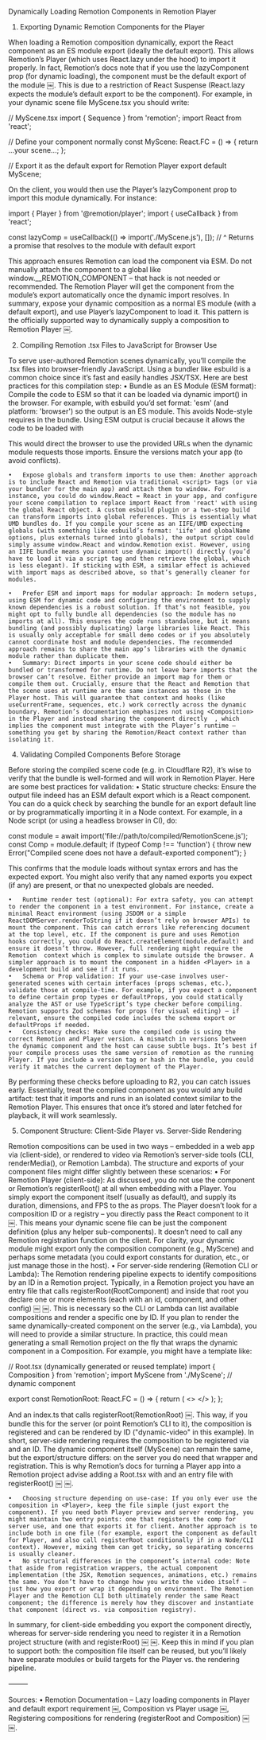 Dynamically Loading Remotion Components in Remotion Player

1. Exporting Dynamic Remotion Components for the Player

When loading a Remotion composition dynamically, export the React component as an ES module export (ideally the default export). This allows Remotion’s Player (which uses React.lazy under the hood) to import it properly. In fact, Remotion’s docs note that if you use the lazyComponent prop (for dynamic loading), the component must be the default export of the module ￼. This is due to a restriction of React Suspense (React.lazy expects the module’s default export to be the component). For example, in your dynamic scene file MyScene.tsx you should write:

// MyScene.tsx
import { Sequence } from 'remotion';
import React from 'react';

// Define your component normally
const MyScene: React.FC = () => {
  return <Sequence>...your scene...</Sequence>;
};

// Export it as the default export for Remotion Player
export default MyScene;

On the client, you would then use the Player’s lazyComponent prop to import this module dynamically. For instance:

import { Player } from '@remotion/player';
import { useCallback } from 'react';

const lazyComp = useCallback(() => import('./MyScene.js'), []); 
// ^ Returns a promise that resolves to the module with default export

<Player 
  lazyComponent={lazyComp} 
  durationInFrames={...} fps={...} 
  compositionWidth={...} compositionHeight={...}
/>

This approach ensures Remotion can load the component via ESM. Do not manually attach the component to a global like window.__REMOTION_COMPONENT – that hack is not needed or recommended. The Remotion Player will get the component from the module’s export automatically once the dynamic import resolves. In summary, expose your dynamic composition as a normal ES module (with a default export), and use Player’s lazyComponent to load it. This pattern is the officially supported way to dynamically supply a composition to Remotion Player ￼.

2. Compiling Remotion .tsx Files to JavaScript for Browser Use

To serve user-authored Remotion scenes dynamically, you’ll compile the .tsx files into browser-friendly JavaScript. Using a bundler like esbuild is a common choice since it’s fast and easily handles JSX/TSX. Here are best practices for this compilation step:
	•	Bundle as an ES Module (ESM format): Compile the code to ESM so that it can be loaded via dynamic import() in the browser. For example, with esbuild you’d set format: 'esm' (and platform: 'browser') so the output is an ES module. This avoids Node-style requires in the bundle. Using ESM output is crucial because it allows the code to be loaded with <script type="module"> or dynamic import without wrappers. If you were to output CommonJS or an IIFE, the module wouldn’t be directly import-able via the Player’s lazy loader. In short, choose ESM for the output format when compiling dynamic Remotion components.
	•	Include or externalize dependencies appropriately: When bundling, decide which imports to bundle into the output and which to leave as externals. For example, you likely want to avoid bundling React or Remotion itself into every dynamic composition, to prevent duplicate large libraries and ensure the dynamic component uses the same React/Remotion context as the host app. In esbuild, you can mark certain packages as external (e.g. react, react-dom, remotion) so they won’t be bundled. This keeps your user’s code bundle small and avoids version conflicts (Remotion advises using one React instance across your app). However, if you mark them external, the output will contain bare imports like import React from 'react', which a browser won’t resolve on its own. You’ll need a strategy to handle those (see section 3 below). If you prefer simplicity, you can bundle all code (so the output has no imports at all), but bundling React/Remotion in each component can lead to multiple copies and context issues. The best practice is to externalize core libraries and ensure the browser can provide them (via global variables or import maps as discussed next).
	•	Use appropriate ESNext syntax target: Choose a build target that matches your runtime environment (e.g. ES2018+ if your users have modern browsers). Remotion itself targets modern browsers, so using a modern syntax target is fine. The compiled code should preserve JSX as React.createElement calls or similar, which esbuild will handle with the JSX loader. Ensure the JSX factory is configured (esbuild usually defaults to React’s JSX transform automatically for .tsx).
	•	Example esbuild config: For example, an esbuild call might look like:

await esbuild.build({
  entryPoints: ['src/RemotionScene.tsx'],
  bundle: true,
  format: 'esm',
  outfile: 'dist/RemotionScene.js',
  platform: 'browser',
  external: ['react', 'react-dom', 'remotion'],  // treat these as externals
  loader: { '.tsx': 'tsx' }
});

This produces an ESM bundle RemotionScene.js ready to be loaded in the browser. It bundles your scene code and any project-specific dependencies, but leaves React and Remotion as imports (to avoid duplicating them). You can adjust externals based on what you want to share vs. bundle. If you face errors about “Dynamic require of ‘react’ is not supported” in the browser, it means the output tried to require something (likely because of using CJS format or leaving externals in an IIFE). The remedy is to stick to ESM format (as above) so that externals remain as static import statements ￼ ￼ (which can then be resolved at runtime via an import map or global variables).

	•	Serving the bundle: Once compiled, ensure it’s accessible to the browser (e.g., upload to Cloudflare R2 and serve via a public URL or CDN). The served file should have the correct MIME type (application/javascript) so it can be imported as a module. Then the Player’s lazyComponent can point to that URL (if using a full URL in an import, remember to enable CORS on the R2 bucket so the module can be fetched by the browser). Often, you might import it by a relative path if it’s served on the same domain or use a function that fetches the text and uses import() via a Blob if cross-origin is an issue. But generally, hosting the compiled JS and doing import("<public_url_to_JS>") works when configured correctly.

In summary, compile your .tsx scenes into a single JavaScript file in ESM format. Use bundling to resolve local imports, and decide which libraries to exclude. This will produce a module that can be dynamically imported into the browser at runtime for the Remotion Player to render.

3. Handling Module Imports and Dependencies at Runtime

Module imports inside your Remotion scene must be handled so that they work in a runtime context. There are two main considerations: avoiding multiple React/Remotion copies and ensuring the browser can resolve the imports.
	•	Avoid multiple React/Remotion instances: All dynamic compositions should use the same React and Remotion runtime as the host app. If you bundle React or remotion into your scene, you risk running a separate React copy inside the composition. This can cause issues (e.g., context mismatches where hooks like useCurrentFrame() might not communicate with the Player’s timing context if a different Remotion instance is used). The preferred approach is to mark these core libraries as external during bundling and rely on the host app’s versions. This way, your compiled scene module will import React and import {…} from 'remotion' rather than include them. But as noted, a browser doesn’t natively know how to fetch 'react' or 'remotion' imports, so you need to bridge that gap.
	•	Providing externals to the module: If you’ve left imports like react or remotion as externals, you should ensure they are available at runtime. There are a couple of strategies:
	•	Use import maps or module-aware hosting: Modern browsers support import maps which can redirect module specifiers to specific URLs. Your host page could include an import map mapping "react" to a CDN URL or to a path where React is hosted, and similarly for "remotion". This would allow the dynamic module’s import React from 'react' to resolve. For example:

<script type="importmap">
{
  "imports": {
    "react": "https://esm.sh/react@18.2.0",
    "remotion": "/libs/remotion.bundle.js"
  }
}
</script>

This would direct the browser to use the provided URLs when the dynamic module requests those imports. Ensure the versions match your app (to avoid conflicts).

	•	Expose globals and transform imports to use them: Another approach is to include React and Remotion via traditional <script> tags (or via your bundler for the main app) and attach them to window. For instance, you could do window.React = React in your app, and configure your scene compilation to replace import React from 'react' with using the global React object. A custom esbuild plugin or a two-step build can transform imports into global references. This is essentially what UMD bundles do. If you compile your scene as an IIFE/UMD expecting globals (with something like esbuild’s format: 'iife' and globalName options, plus externals turned into globals), the output script could simply assume window.React and window.Remotion exist. However, using an IIFE bundle means you cannot use dynamic import() directly (you’d have to load it via a script tag and then retrieve the global, which is less elegant). If sticking with ESM, a similar effect is achieved with import maps as described above, so that’s generally cleaner for modules.

	•	Prefer ESM and import maps for modular approach: In modern setups, using ESM for dynamic code and configuring the environment to supply known dependencies is a robust solution. If that’s not feasible, you might opt to fully bundle all dependencies (so the module has no imports at all). This ensures the code runs standalone, but it means bundling (and possibly duplicating) large libraries like React. This is usually only acceptable for small demo codes or if you absolutely cannot coordinate host and module dependencies. The recommended approach remains to share the main app’s libraries with the dynamic module rather than duplicate them.
	•	Summary: Direct imports in your scene code should either be bundled or transformed for runtime. Do not leave bare imports that the browser can’t resolve. Either provide an import map for them or compile them out. Crucially, ensure that the React and Remotion that the scene uses at runtime are the same instances as those in the Player host. This will guarantee that context and hooks (like useCurrentFrame, sequences, etc.) work correctly across the dynamic boundary. Remotion’s documentation emphasizes not using <Composition> in the Player and instead sharing the component directly ￼, which implies the component must integrate with the Player’s runtime – something you get by sharing the Remotion/React context rather than isolating it.

4. Validating Compiled Components Before Storage

Before storing the compiled scene code (e.g. in Cloudflare R2), it’s wise to verify that the bundle is well-formed and will work in Remotion Player. Here are some best practices for validation:
	•	Static structure checks: Ensure the output file indeed has an ESM default export which is a React component. You can do a quick check by searching the bundle for an export default line or by programmatically importing it in a Node context. For example, in a Node script (or using a headless browser in CI), do:

const module = await import('file://path/to/compiled/RemotionScene.js');
const Comp = module.default;
if (typeof Comp !== 'function') {
  throw new Error("Compiled scene does not have a default-exported component");
}

This confirms that the module loads without syntax errors and has the expected export. You might also verify that any named exports you expect (if any) are present, or that no unexpected globals are needed.

	•	Runtime render test (optional): For extra safety, you can attempt to render the component in a test environment. For instance, create a minimal React environment (using JSDOM or a simple ReactDOMServer.renderToString if it doesn’t rely on browser APIs) to mount the component. This can catch errors like referencing document at the top level, etc. If the component is pure and uses Remotion hooks correctly, you could do React.createElement(module.default) and ensure it doesn’t throw. However, full rendering might require the Remotion  context which is complex to simulate outside the browser. A simpler approach is to mount the component in a hidden <Player> in a development build and see if it runs.
	•	Schema or Prop validation: If your use-case involves user-generated scenes with certain interfaces (props schemas, etc.), validate those at compile-time. For example, if you expect a component to define certain prop types or defaultProps, you could statically analyze the AST or use TypeScript’s type checker before compiling. Remotion supports Zod schemas for props (for visual editing) – if relevant, ensure the compiled code includes the schema export or defaultProps if needed.
	•	Consistency checks: Make sure the compiled code is using the correct Remotion and Player version. A mismatch in versions between the dynamic component and the host can cause subtle bugs. It’s best if your compile process uses the same version of remotion as the running Player. If you include a version tag or hash in the bundle, you could verify it matches the current deployment of the Player.

By performing these checks before uploading to R2, you can catch issues early. Essentially, treat the compiled component as you would any build artifact: test that it imports and runs in an isolated context similar to the Remotion Player. This ensures that once it’s stored and later fetched for playback, it will work seamlessly.

5. Component Structure: Client-Side Player vs. Server-Side Rendering

Remotion compositions can be used in two ways – embedded in a web app via <Player> (client-side), or rendered to video via Remotion’s server-side tools (CLI, renderMedia(), or Remotion Lambda). The structure and exports of your component files might differ slightly between these scenarios:
	•	For Remotion Player (client-side): As discussed, you do not use the <Composition> component or Remotion’s registerRoot() at all when embedding with a Player. You simply export the component itself (usually as default), and supply its duration, dimensions, and FPS to the <Player> as props. The Player doesn’t look for a composition ID or a registry – you directly pass the React component to it ￼. This means your dynamic scene file can be just the component definition (plus any helper sub-components). It doesn’t need to call any Remotion registration function on the client. For clarity, your dynamic module might export only the composition component (e.g., MyScene) and perhaps some metadata (you could export constants for duration, etc., or just manage those in the host).
	•	For server-side rendering (Remotion CLI or Lambda): The Remotion rendering pipeline expects to identify compositions by an ID in a Remotion project. Typically, in a Remotion project you have an entry file that calls registerRoot(RootComponent) and inside that root you declare one or more <Composition> elements (each with an id, component, and other config) ￼ ￼. This is necessary so the CLI or Lambda can list available compositions and render a specific one by ID. If you plan to render the same dynamically-created component on the server (e.g., via Lambda), you will need to provide a similar structure. In practice, this could mean generating a small Remotion project on the fly that wraps the dynamic component in a Composition. For example, you might have a template like:

// Root.tsx (dynamically generated or reused template)
import { Composition } from 'remotion';
import MyScene from './MyScene';  // dynamic component

export const RemotionRoot: React.FC = () => {
  return (
    <>
      <Composition 
        id="dynamic-video" 
        component={MyScene} 
        durationInFrames={...} 
        fps={...} 
        width={...} 
        height={...} 
        defaultProps={...} 
      />
    </>
  );
};

And an index.ts that calls registerRoot(RemotionRoot) ￼. This way, if you bundle this for the server (or point Remotion’s CLI to it), the composition is registered and can be rendered by ID ("dynamic-video" in this example). In short, server-side rendering requires the composition to be registered via <Composition> and an ID. The dynamic component itself (MyScene) can remain the same, but the export/structure differs: on the server you do need that wrapper and registration. This is why Remotion’s docs for turning a Player app into a Remotion project advise adding a Root.tsx with <Composition> and an entry file with registerRoot() ￼ ￼.

	•	Choosing structure depending on use-case: If you only ever use the composition in <Player>, keep the file simple (just export the component). If you need both Player preview and server rendering, you might maintain two entry points: one that registers the comp for server use, and one that exports it for client. Another approach is to include both in one file (for example, export the component as default for Player, and also call registerRoot conditionally if in a Node/CLI context). However, mixing them can get tricky, so separating concerns is usually cleaner.
	•	No structural differences in the component’s internal code: Note that aside from registration wrappers, the actual component implementation (the JSX, Remotion sequences, animations, etc.) remains the same. You don’t have to change how you write the video itself – just how you export or wrap it depending on environment. The Remotion Player and the Remotion CLI both ultimately render the same React component; the difference is merely how they discover and instantiate that component (direct vs. via composition registry).

In summary, for client-side embedding you export the component directly, whereas for server-side rendering you need to register it in a Remotion project structure (with <Composition> and registerRoot) ￼ ￼. Keep this in mind if you plan to support both: the composition file itself can be reused, but you’ll likely have separate modules or build targets for the Player vs. the rendering pipeline.

⸻

Sources:
	•	Remotion Documentation – Lazy loading components in Player and default export requirement ￼, Composition vs Player usage ￼, Registering compositions for rendering (registerRoot and Composition) ￼ ￼.